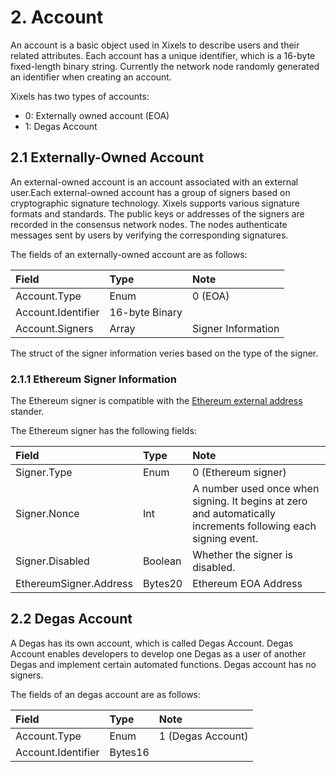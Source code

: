 # 2. Account

An account is a basic object used in Xixels to describe users and their related attributes. Each account has a unique identifier, which is a 16-byte fixed-length binary string. Currently the network node randomly generated an identifier when creating an account.

Xixels has two types of accounts:
- 0: Externally owned account (EOA)
- 1: Degas Account

## 2.1 Externally-Owned Account
An external-owned account is an account associated with an external user.Each external-owned account has a group of signers based on cryptographic signature technology. Xixels supports various signature formats and standards. The public keys or addresses of the signers are recorded in the consensus network nodes. The nodes authenticate messages sent by users by verifying the corresponding signatures.

The fields of an externally-owned account are as follows:

| Field | Type  | Note   |
|:------|:------|:-------|
| Account.Type | Enum | 0 (EOA) |
| Account.Identifier| 16-byte Binary | |
| Account.Signers | Array | Signer Information |

The struct of the signer information veries based on the type of the signer.

### 2.1.1 Ethereum Signer Information
The Ethereum signer is compatible with the [Ethereum external address](https://ethereum.org/en/developers/docs/accounts/) stander.

The Ethereum signer has the following fields:

| Field | Type  | Note   |
|:------|:------|:-------|
| Signer.Type | Enum | 0 (Ethereum signer) |
| Signer.Nonce | Int | A number used once when signing. It begins at zero and automatically increments following each signing event.| 
| Signer.Disabled | Boolean | Whether the signer is disabled. |
| EthereumSigner.Address| Bytes20| Ethereum EOA Address|

## 2.2 Degas Account

A Degas has its own account, which is called Degas Account. Degas Account enables developers to develop one Degas as a user of another Degas and implement certain automated functions. Degas account has no signers.

The fields of an degas account are as follows:

| Field | Type  | Note   |
|:------|:------|:-------|
| Account.Type | Enum | 1 (Degas Account) |
| Account.Identifier| Bytes16 | |
